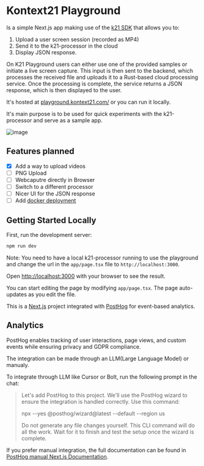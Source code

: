 # Kontext21 Playground  

Is a simple Next.js app making use of the [k21 SDK](https://github.com/kontext21/k21) that allows you to:

1. Upload a user screen session (recorded as MP4)  
2. Send it to the k21-processor in the cloud
3. Display JSON response.

On K21 Playground users can either use one of the provided samples or initiate a live screen capture. This input is then sent to the backend, which processes the received file and uploads it to a Rust-based cloud processing service. Once the processing is complete, the service returns a JSON response, which is then displayed to the user.

It's hosted at [playground.kontext21.com/](https://playground.kontext21.com/) or you can run it locally.

It's main purpose is to be used for quick experiments with the k21-processor and serve as a sample app.

![image](https://github.com/user-attachments/assets/d378b160-9551-4143-a860-89e1d7769bab)

## Features planned

- [X] Add a way to upload videos  
- [ ] PNG Upload
- [ ] Webcaputre directly in Browser
- [ ] Switch to a different processor
- [ ] Nicer UI for the JSON response
- [ ] Add [docker deployment](https://github.com/vercel/next.js/tree/canary/examples/with-docker)  

## Getting Started Locally

First, run the development server:

```bash
npm run dev
```

Note: You need to have a local k21-processor running to use the playground and change the url in the `app/page.tsx` file to `http://localhost:3000`.

Open [http://localhost:3000](http://localhost:3000) with your browser to see the result.

You can start editing the page by modifying `app/page.tsx`. The page auto-updates as you edit the file.

This is a [Next.js](https://nextjs.org) project integrated with [PostHog](https://posthog.com/) for event-based analytics.  

## Analytics

PostHog enables tracking of user interactions, page views, and custom events while ensuring privacy and GDPR compliance.

The integration can be made through an LLM(Large Language Model) or manualy.

To integrate through LLM like Cursor or Bolt, run the following prompt in the chat:  

>Let's add PostHog to this project. We'll use the PostHog wizard to ensure the integration is handled correctly. Use this command:
>
>npx --yes @posthog/wizard@latest --default --region us
>
>Do not generate any file changes yourself. This CLI command will do all the work. Wait for it to finish and test the setup once the wizard is complete.

If you prefer manual integration, the full documentation can be found in [PostHog manual Next.js Documentation](https://posthog.com/docs/libraries/next-js).
